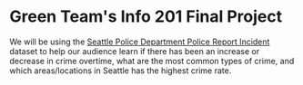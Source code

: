 # Green Team's Info 201 Final Project

We will be using the [Seattle Police Department Police Report Incident](https://data.seattle.gov/Public-Safety/Seattle-Police-Department-Police-Report-Incident/7ais-f98f) dataset to help our audience learn if there has been an increase or decrease in crime overtime, what are the most common types of crime, and which areas/locations in Seattle has the highest crime rate.


